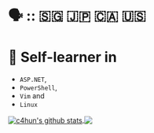 # 🗣️ :: 🇸🇬 🇯🇵 🇨🇦 🇺🇸
# 🌱 Self-learner in 
  - `ASP.NET`,
  - `PowerShell`,
  - `Vim` and
  - `Linux`


<!---
c4hun/c4hun is a ✨ special ✨ repository because its `README.md` (this file) appears on your GitHub profile.
You can click the Preview link to take a look at your changes.
--->

<a href="https://github.com/anuraghazra/github-readme-stats">
  <img align="center" src="https://github-readme-stats.anuraghazra1.vercel.app/api?username=c4hun&show_icons=true&include_all_commits=true&theme=dark" alt="c4hun's github stats" /> 
</a>

<a href="https://github.com/anuraghazra/github-readme-stats">
  <img align="center" src="https://github-readme-stats.vercel.app/api/top-langs/?username=c4hun&layout=donut-vertical&theme=dark" /> 
</a>

